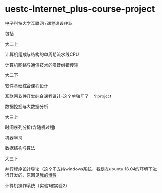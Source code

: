 # uestc-Internet_plus-course-project

电子科技大学互联网+课程课设作业

包括

大二上

计算机组成与结构的单周期流水线CPU

计算机网络与通信技术的噪音纠错传输

大二下

软件基础综合课程设计

互联网软件开发综合课程设计-这个单独开了一个project

数据挖掘与大数据分析


大三上

时间序列分析(含随机过程)

机器学习

数据结构与算法

大三下

并行程序设计导论（这个不支持windows系统，我是在ubuntu 16.04的环境下进行开发的，原因见[我的博客](https://543877815.github.io/2019/04/25/ubuntu%E4%B8%8B%E8%BF%90%E8%A1%8CMPI/)

计算机操作系统（实验1和实验2）